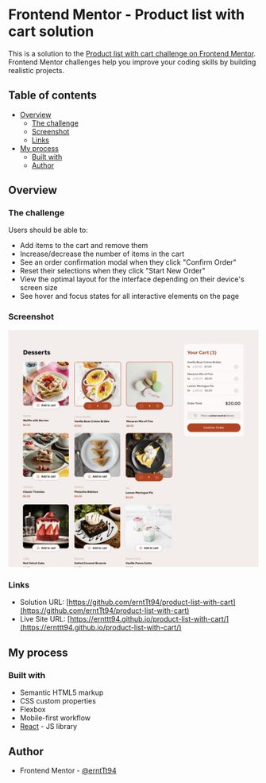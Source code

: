 # Frontend Mentor - Product list with cart solution

This is a solution to the [Product list with cart challenge on Frontend Mentor](https://www.frontendmentor.io/challenges/product-list-with-cart-5MmqLVAp_d). Frontend Mentor challenges help you improve your coding skills by building realistic projects.

## Table of contents

- [Overview](#overview)
  - [The challenge](#the-challenge)
  - [Screenshot](#screenshot)
  - [Links](#links)
- [My process](#my-process)
  - [Built with](#built-with)
  - [Author](#author)

## Overview

### The challenge

Users should be able to:

- Add items to the cart and remove them
- Increase/decrease the number of items in the cart
- See an order confirmation modal when they click "Confirm Order"
- Reset their selections when they click "Start New Order"
- View the optimal layout for the interface depending on their device's screen size
- See hover and focus states for all interactive elements on the page

### Screenshot

![](./screenshots/Screenshot%202025-06-06%20205155.png)

### Links

- Solution URL: [https://github.com/erntTt94/product-list-with-cart](https://github.com/erntTt94/product-list-with-cart)
- Live Site URL: [https://ernttt94.github.io/product-list-with-cart/](https://ernttt94.github.io/product-list-with-cart/)

## My process

### Built with

- Semantic HTML5 markup
- CSS custom properties
- Flexbox
- Mobile-first workflow
- [React](https://reactjs.org/) - JS library

## Author

- Frontend Mentor - [@erntTt94](https://www.frontendmentor.io/profile/erntTt94)
